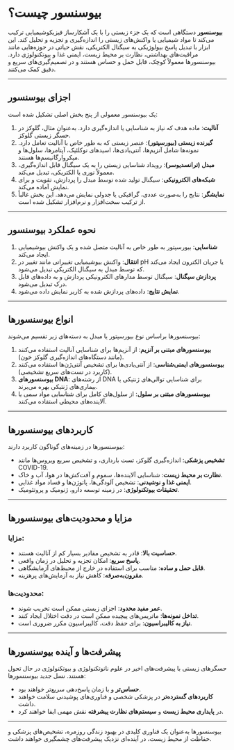 # بیوسنسور چیست؟

**بیوسنسور** دستگاهی است که یک جزء زیستی را با یک آشکارساز فیزیکوشیمیایی ترکیب می‌کند تا مواد شیمیایی یا واکنش‌های زیستی را اندازه‌گیری و تجزیه و تحلیل کند. این ابزار با تبدیل پاسخ بیولوژیکی به سیگنال الکتریکی، نقش حیاتی در حوزه‌هایی مانند مراقبت‌های بهداشتی، نظارت بر محیط زیست، ایمنی غذا و بیوتکنولوژی دارد. بیوسنسورها معمولاً کوچک، قابل حمل و حساس هستند و در تصمیم‌گیری‌های سریع و دقیق کمک می‌کنند.

---

## اجزای بیوسنسور

یک بیوسنسور معمولی از پنج بخش اصلی تشکیل شده است:

1. **آنالیت**: ماده هدف که نیاز به شناسایی یا اندازه‌گیری دارد. به‌عنوان مثال، گلوکز در حسگر زیستی گلوکز.
2. **گیرنده زیستی (بیورسپتور)**: عنصر زیستی که به طور خاص با آنالیت تعامل دارد. نمونه‌ها شامل آنزیم‌ها، آنتی‌بادی‌ها، اسیدهای نوکلئیک، آپتامرها، سلول‌ها و میکروارگانیسم‌ها هستند.
3. **مبدل (ترانسدیوسر)**: رویداد شناسایی زیستی را به یک سیگنال قابل اندازه‌گیری، معمولاً نوری یا الکتریکی، تبدیل می‌کند.
4. **شبکه‌های الکترونیکی**: سیگنال تولید شده توسط مبدل را پردازش، تقویت و برای نمایش آماده می‌کند.
5. **نمایشگر**: نتایج را به‌صورت عددی، گرافیکی یا جدولی نمایش می‌دهد. این بخش غالباً از ترکیب سخت‌افزار و نرم‌افزار تشکیل شده است.

---

## نحوه عملکرد بیوسنسور

1. **شناسایی**: بیورسپتور به طور خاص به آنالیت متصل شده و یک واکنش بیوشیمیایی ایجاد می‌کند.
2. **انتقال**: واکنش بیوشیمیایی تغییراتی مانند تغییر در pH یا جریان الکترون ایجاد می‌کند که توسط مبدل به سیگنال الکتریکی تبدیل می‌شود.
3. **پردازش سیگنال**: سیگنال توسط مدارهای الکترونیکی پردازش و به داده‌های قابل درک تبدیل می‌شود.
4. **نمایش نتایج**: داده‌های پردازش شده به کاربر نمایش داده می‌شود.

---

## انواع بیوسنسورها

بیوسنسورها براساس نوع بیورسپتور یا مبدل به دسته‌های زیر تقسیم می‌شوند:

1. **بیوسنسورهای مبتنی بر آنزیم**: از آنزیم‌ها برای شناسایی آنالیت استفاده می‌کنند (مانند دستگاه‌های اندازه‌گیری گلوکز خون).
2. **بیوسنسورهای ایمنی‌شناسی**: از آنتی‌بادی‌ها برای تشخیص آنتی‌ژن‌ها استفاده می‌کنند (کاربرد در تست‌های سریع تشخیصی).
3. **بیوسنسورهای DNA**: از رشته‌های DNA برای شناسایی توالی‌های ژنتیکی یا بیماری‌های ژنتیکی بهره می‌برند.
4. **بیوسنسورهای مبتنی بر سلول**: از سلول‌های کامل برای شناسایی مواد سمی یا آلاینده‌های محیطی استفاده می‌کنند.

---

## کاربردهای بیوسنسورها

بیوسنسورها در زمینه‌های گوناگون کاربرد دارند:

- **تشخیص پزشکی**: اندازه‌گیری گلوکز، تست بارداری، و تشخیص سریع ویروس‌ها مانند COVID-19.
- **نظارت بر محیط زیست**: شناسایی آلاینده‌ها، سموم و آفت‌کش‌ها در هوا، آب و خاک.
- **ایمنی غذا و نوشیدنی**: تشخیص آلودگی‌ها، پاتوژن‌ها و فساد مواد غذایی.
- **تحقیقات بیوتکنولوژی**: در زمینه توسعه دارو، ژنومیک و پروتئومیک.

---

## مزایا و محدودیت‌های بیوسنسورها

### مزایا:
- **حساسیت بالا**: قادر به تشخیص مقادیر بسیار کم از آنالیت هستند.
- **پاسخ سریع**: امکان تجزیه و تحلیل در زمان واقعی.
- **قابل حمل و ساده**: مناسب برای استفاده در خارج از محیط‌های آزمایشگاهی.
- **مقرون‌به‌صرفه**: کاهش نیاز به آزمایش‌های پرهزینه.

### محدودیت‌ها:
- **عمر مفید محدود**: اجزای زیستی ممکن است تخریب شوند.
- **تداخل نمونه‌ها**: ماتریس‌های پیچیده ممکن است در دقت اختلال ایجاد کنند.
- **نیاز به کالیبراسیون**: برای حفظ دقت، کالیبراسیون مکرر ضروری است.

---

## پیشرفت‌ها و آینده بیوسنسورها

حسگرهای زیستی با پیشرفت‌های اخیر در علوم نانوتکنولوژی و بیوتکنولوژی در حال تحول هستند. نسل جدید بیوسنسورها:

- **حساس‌تر** و با زمان پاسخ‌دهی سریع‌تر خواهند بود.
- **کاربردهای گسترده‌تر** در پزشکی شخصی و فناوری‌های پوشیدنی سلامت خواهند داشت.
- در **پایداری محیط زیست** و **سیستم‌های نظارت پیشرفته** نقش مهمی ایفا خواهند کرد.

---

بیوسنسورها به‌عنوان یک فناوری کلیدی در بهبود زندگی روزمره، تشخیص‌های پزشکی و حفاظت از محیط زیست، در آینده‌ای نزدیک پیشرفت‌های چشمگیری خواهند داشت.
